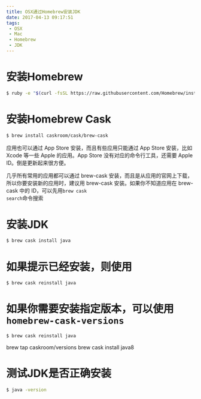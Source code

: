```yaml
---
title: OSX通过Homebrew安装JDK
date: 2017-04-13 09:17:51
tags: 
 - OSX
 - Mac
 - Homebrew
 - JDK
---
```

# 安装Homebrew
```bash
$ ruby -e "$(curl -fsSL https://raw.githubusercontent.com/Homebrew/install/master/install)"
```

# 安装Homebrew Cask
```bash
$ brew install caskroom/cask/brew-cask
```
应用也可以通过 App Store 安装，而且有些应用只能通过 App Store 安装，比如 Xcode 等一些 Apple 的应用。App Store 没有对应的命令行工具，还需要 Apple ID。倒是更新起来很方便。

几乎所有常用的应用都可以通过 brew-cask 安装，而且是从应用的官网上下载，所以你要安装新的应用时，建议用 brew-cask 安装。如果你不知道应用在 brew-cask 中的 ID，可以先用<code>brew cask search</code>命令搜索

# 安装JDK
```bash
$ brew cask install java
```

# 如果提示已经安装，则使用
```bash
$ brew cask reinstall java
```

# 如果你需要安装指定版本，可以使用`homebrew-cask-versions`
```bash
$ brew cask reinstall java
```
brew tap caskroom/versions
brew cask install java8
# 测试JDK是否正确安装
```bash
$ java -version
```